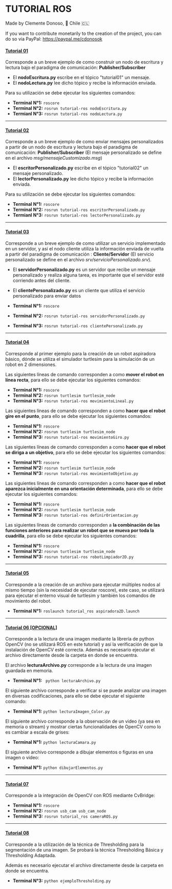 # TUTORIAL ROS
Made by Clemente Donoso, 📍 Chile 🇨🇱

If you want to contribute monetarily to the creation of the project, you can do so via PayPal: https://paypal.me/cdonosok


#### [Tutorial 01](https://github.com/CDonosoK/tutorial_ros/tree/master/src/tutorial-01)
Corresponde a un breve ejemplo de como construir un nodo de escritura y lectura bajo el paradigma de comunicación: **Publisher/Subscriber**

 - El **nodoEscritura.py** escribe en el tópico "tutorial01" un mensaje.
 - El **nodoLectura.py** lee dicho tópico y recibe la información enviada.

 Para su utilización se debe ejecutar los siguientes comandos:
 - **Terminal N°1:** ```roscore```
 - **Terminal N°2:** ```rosrun tutorial-ros nodoEscritura.py```
 - **Termianl N°3:** ```rosrun tutorial-ros nodoLectura.py```

---

 #### [Tutorial 02](https://github.com/CDonosoK/tutorial_ros/tree/master/src/tutorial-02)
 Corresponde a un breve ejemplo de como enviar mensajes personalizados a partir de un nodo de escritura y lectura bajo el paradigma de comunicación: **Publisher/Subscriber** (El mensaje personalizado se define en el archivo *msg/mensajeCustomizado.msg*)

 - El **escritorPersonalizado.py** escribe en el tópico "tutorial02" un mensaje personalizado.
 - El **lectorPersonalizado.py** lee dicho tópico y recibe la información enviada.

 Para su utilización se debe ejecutar los siguientes comandos:
 - **Terminal N°1:** ```roscore```
 - **Terminal N°2:** ```rosrun tutorial-ros escritorPersonalizado.py```
 - **Termianl N°3:** ```rosrun tutorial-ros lectorPersonalizado.py```

---

  #### [Tutorial 03](https://github.com/CDonosoK/tutorial_ros/tree/master/src/tutorial-03)
Corresponde a un breve ejemplo de como utilizar un servicio implementado en un servidor, y así el nodo cliente utiliza la información enviada de vuelta a partir del paradigma de comunicación : **Cliente/Servidor** (El servicio personalizado se define en el archivo *srv/servicioPersonalizado.srv*).

- El **servidorPersonalizado.py** es un servidor que recibe un mensaje personalizado y realiza alguna tarea, es importante que el servidor esté corriendo antes del cliente.
- El **clientePersonalizado.py** es un cliente que utiliza el servicio personalizado para enviar datos

 - **Terminal N°1:** ```roscore```
 - **Terminal N°2:** ```rosrun tutorial-ros servidorPersonalizado.py```
 - **Terminal N°3:** ```rosrun tutorial-ros clientePersonalizado.py```

---

#### [Tutorial 04](https://github.com/CDonosoK/tutorial_ros/tree/master/src/tutorial-04)
Corresponde al primer ejemplo para la creación de un robot aspiradora básico, dónde se utiliza el simulador turtlesim para la simulación de un robot en 2 dimensiones.

Las siguientes líneas de comando corresponden a como **mover el robot en línea recta**, para ello se debe ejecutar los siguientes comandos:

  - **Terminal N°1:** ```roscore```
  - **Terminal N°2:** ```rosrun turtlesim turtlesim_node```
  - **Terminal N°3:** ```rosrun tutorial-ros movimientoLineal.py```

Las siguientes líneas de comando corresponden a como **hacer que el robot gire en el punto**, para ello se debe ejecutar los siguientes comandos:

  - **Terminal N°1:** ```roscore```
  - **Terminal N°2:** ```rosrun turtlesim turtlesim_node```
  - **Terminal N°3:** ```rosrun tutorial-ros movimientoGiro.py```
  
Las siguientes líneas de comando corresponden a como **hacer que el robot se diriga a un objetivo**, para ello se debe ejecutar los siguientes comandos:

  - **Terminal N°1:** ```roscore```
  - **Terminal N°2:** ```rosrun turtlesim turtlesim_node```
  - **Terminal N°3:** ```rosrun tutorial-ros movimientoObjetivo.py```

Las siguientes líneas de comando corresponden a como **hacer que el robot aparezca inicialmente en una orientación determinada**, para ello se debe ejecutar los siguientes comandos:

  - **Terminal N°1:** ```roscore```
  - **Terminal N°2:** ```rosrun turtlesim turtlesim_node```
  - **Terminal N°3:** ```rosrun tutorial-ros definirOrientacion.py```

Las siguientes líneas de comando corresponden a **la combinación de las funciones anteriores para realizar un robot que se mueva por toda la cuadrilla**, para ello se debe ejecutar los siguientes comandos:

  - **Terminal N°1:** ```roscore```
  - **Terminal N°2:** ```rosrun turtlesim turtlesim_node```
  - **Terminal N°3:** ```rosrun tutorial-ros robotLimpiador2D.py```

---

#### [Tutorial 05](https://github.com/CDonosoK/tutorial_ros/tree/master/src/tutorial-05)
Corresponde a la creación de un archivo para ejecutar múltiples nodos al mismo tiempo (sin la necesidad de ejecutar roscore), este caso, se utilizará para ejecutar el enterno visual de turtlesim y también los comandos de movimiento del robot.

  - **Terminal N°1:** ```roslaunch tutorial_ros aspiradora2D.launch```

---

#### [Tutorial 06 [OPCIONAL]](https://github.com/CDonosoK/tutorial_ros/tree/master/src/tutorial-06)
Corresponde a la lectura de una imagen mediante la librería de python OpenCV (no se utilizará ROS en este tutorial) y así la verificación de que la instalación de OpenCV esté correcta. Además es necesario ejecutar el archivo directamente desde la carpeta en donde se encuentra.

El archivo **lecturaArchivo.py** corresponde a la lectura de una imagen guardada en memoria.

  - **Terminal N°1:** ``` python lecturaArchivo.py```

El siguiente archivo corresponde a verificar si se puede analizar una imagen en diversas codificaciones, para ello se debe ejecutar el siguiente comando:

  - **Terminal N°1:** ```python lecturaImagen_Color.py```

El siguiente archivo corresponde a la observación de un video (ya sea en memoria o stream) y mostrar ciertas funcionalidades de OpenCV como lo es cambiar a escala de grises:

  - **Terminal N°1:** ```python lecturaCamara.py```

El siguiente archivo corresponde a dibujar elementos o figuras en una imagen o video:

  - **Terminal N°1:** ```python dibujarElementos.py```

---

#### [Tutorial 07](https://github.com/CDonosoK/tutorial_ros/tree/master/src/tutorial-07)
Corresponde a la integración de OpenCV con ROS mediante CvBridge:
 - **Terminal N°1:** ```roscore```
 - **Terminal N°2:** ```rosrun usb_cam usb_cam_node```
 - **Terminal N°3:** ```rosrun tutorial_ros cameraROS.py```

---

#### [Tutorial 08](https://github.com/CDonosoK/tutorial_ros/tree/master/src/tutorial-08)
Corresponde a la utilización de la técnica de Thresholding para la segmentación de una imagen. Se probará la técnica Thresholding Básica y Thresholding Adaptada.

Además es necesario ejecutar el archivo directamente desde la carpeta en donde se encuentra.

 - **Terminal N°3:** ```python ejemploThresholding.py```